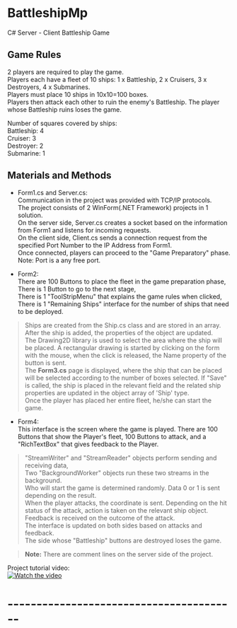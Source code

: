 # BattleshipMp
C# Server - Client Battleship Game

## Game Rules
2 players are required to play the game.<br/>
Players each have a fleet of 10 ships: 1 x Battleship, 2 x Cruisers, 3 x Destroyers, 4 x Submarines.<br/>
Players must place 10 ships in 10x10=100 boxes.<br/>
Players then attack each other to ruin the enemy's Battleship. The player whose Battleship ruins loses the game.<br/>


Number of squares covered by ships: <br/>
Battleship: 4<br/>
Cruiser: 3<br/>
Destroyer: 2<br/>
Submarine: 1<br/>

## Materials and Methods<br/>
- Form1.cs and Server.cs:<br/>
Communication in the project was provided with TCP/IP protocols.<br/>
The project consists of 2 WinForm(.NET Framework) projects in 1 solution.<br/>
On the server side, Server.cs creates a socket based on the information from Form1 and listens for incoming requests.<br/>
On the client side, Client.cs sends a connection request from the specified Port Number to the IP Address from Form1.<br/>
Once connected, players can proceed to the "Game Preparatory" phase.<br/>
Note: Port is a any free port.<br/>

- Form2:<br/>
There are 100 Buttons to place the fleet in the game preparation phase,<br/>
There is 1 Button to go to the next stage,<br/>
There is 1 "ToolStripMenu" that explains the game rules when clicked,<br/>
There is 1 "Remaining Ships" interface for the number of ships that need to be deployed.<br/>
>Ships are created from the Ship.cs class and are stored in an array. After the ship is added, the properties of the object are updated. </br>
The Drawing2D library is used to select the area where the ship will be placed. A rectangular drawing is started by clicking on the form with the mouse, when the click is released, the Name property of the button is sent.<br/>
The **Form3.cs** page is displayed, where the ship that can be placed will be selected according to the number of boxes selected. If "Save" is called, the ship is placed in the relevant field and the related ship properties are updated in the object array of 'Ship' type.<br/>
Once the player has placed her entire fleet, he/she can start the game.<br/>

- Form4:<br/>
This interface is the screen where the game is played. There are 100 Buttons that show the Player's fleet, 100 Buttons to attack, and a "RichTextBox" that gives feedback to the Player.<br/>
>"StreamWriter" and "StreamReader" objects perform sending and receiving data,<br/>
Two "BackgroundWorker" objects run these two streams in the background.<br/>
Who will start the game is determined randomly. Data 0 or 1 is sent depending on the result.<br/>
When the player attacks, the coordinate is sent. Depending on the hit status of the attack, action is taken on the relevant ship object. Feedback is received on the outcome of the attack.<br/>
The interface is updated on both sides based on attacks and feedback.<br/>
The side whose "Battleship" buttons are destroyed loses the game.<br/>

> **Note:** There are comment lines on the server side of the project.<br/>

Project tutorial video:<br/>
[![Watch the video](https://img.youtube.com/vi/rQk3XqVLw7g/hqdefault.jpg)](https://youtu.be/rQk3XqVLw7g)<br/>
# ----------------------------------------<br/>
